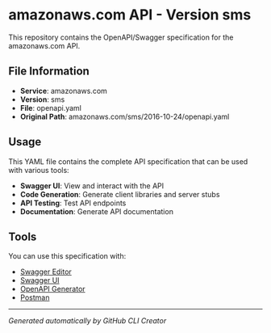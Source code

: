 # amazonaws.com API - Version sms

This repository contains the OpenAPI/Swagger specification for the amazonaws.com API.

## File Information

- **Service**: amazonaws.com
- **Version**: sms
- **File**: openapi.yaml
- **Original Path**: amazonaws.com/sms/2016-10-24/openapi.yaml

## Usage

This YAML file contains the complete API specification that can be used with various tools:

- **Swagger UI**: View and interact with the API
- **Code Generation**: Generate client libraries and server stubs
- **API Testing**: Test API endpoints
- **Documentation**: Generate API documentation

## Tools

You can use this specification with:

- [Swagger Editor](https://editor.swagger.io/)
- [Swagger UI](https://swagger.io/tools/swagger-ui/)
- [OpenAPI Generator](https://openapi-generator.tech/)
- [Postman](https://www.postman.com/)

---

*Generated automatically by GitHub CLI Creator*
